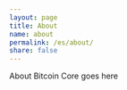 ```yaml
---
layout: page
title: About
name: about
permalink: /es/about/
share: false 
---
```


About Bitcoin Core goes here